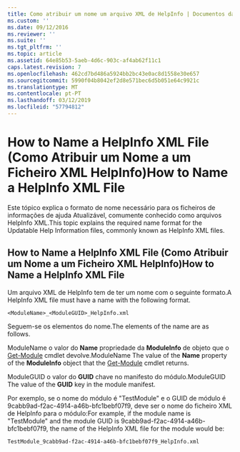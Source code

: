 ```yaml
---
title: Como atribuir um nome um arquivo XML de HelpInfo | Documentos da Microsoft
ms.custom: ''
ms.date: 09/12/2016
ms.reviewer: ''
ms.suite: ''
ms.tgt_pltfrm: ''
ms.topic: article
ms.assetid: 64e85b53-5aeb-4d6c-903c-af4ab62f11c1
caps.latest.revision: 7
ms.openlocfilehash: 462cd7bd486a5924bb2bc43e0ac8d1558e30e657
ms.sourcegitcommit: 5990f04b8042ef2d8e571bec6d5b051e64c9921c
ms.translationtype: MT
ms.contentlocale: pt-PT
ms.lasthandoff: 03/12/2019
ms.locfileid: "57794812"
---
```

# <a name="how-to-name-a-helpinfo-xml-file"></a><span data-ttu-id="a35c5-102">How to Name a HelpInfo XML File (Como Atribuir um Nome a um Ficheiro XML HelpInfo)</span><span class="sxs-lookup"><span data-stu-id="a35c5-102">How to Name a HelpInfo XML File</span></span>

<span data-ttu-id="a35c5-103">Este tópico explica o formato de nome necessário para os ficheiros de informações de ajuda Atualizável, comumente conhecido como arquivos HelpInfo XML.</span><span class="sxs-lookup"><span data-stu-id="a35c5-103">This topic explains the required name format for the Updatable Help Information files, commonly known as HelpInfo XML files.</span></span>

## <a name="how-to-name-a-helpinfo-xml-file"></a><span data-ttu-id="a35c5-104">How to Name a HelpInfo XML File (Como Atribuir um Nome a um Ficheiro XML HelpInfo)</span><span class="sxs-lookup"><span data-stu-id="a35c5-104">How to Name a HelpInfo XML File</span></span>

<span data-ttu-id="a35c5-105">Um arquivo XML de HelpInfo tem de ter um nome com o seguinte formato.</span><span class="sxs-lookup"><span data-stu-id="a35c5-105">A HelpInfo XML file must have a name with the following format.</span></span>

`<ModuleName>_<ModuleGUID>_HelpInfo.xml`

<span data-ttu-id="a35c5-106">Seguem-se os elementos do nome.</span><span class="sxs-lookup"><span data-stu-id="a35c5-106">The elements of the name are as follows.</span></span>

<span data-ttu-id="a35c5-107">ModuleName o valor do **Name** propriedade da **ModuleInfo** de objeto que o [Get-Module](/powershell/module/Microsoft.PowerShell.Core/Get-Module) cmdlet devolve.</span><span class="sxs-lookup"><span data-stu-id="a35c5-107">ModuleName The value of the **Name** property of the **ModuleInfo** object that the [Get-Module](/powershell/module/Microsoft.PowerShell.Core/Get-Module) cmdlet returns.</span></span>

<span data-ttu-id="a35c5-108">ModuleGUID o valor do **GUID** chave no manifesto do módulo.</span><span class="sxs-lookup"><span data-stu-id="a35c5-108">ModuleGUID The value of the **GUID** key in the module manifest.</span></span>

<span data-ttu-id="a35c5-109">Por exemplo, se o nome do módulo é "TestModule" e o GUID de módulo é 9cabb9ad-f2ac-4914-a46b-bfc1bebf07f9, deve ser o nome do ficheiro XML de HelpInfo para o módulo:</span><span class="sxs-lookup"><span data-stu-id="a35c5-109">For example, if the module name is "TestModule" and the module GUID is 9cabb9ad-f2ac-4914-a46b-bfc1bebf07f9, the name of the HelpInfo XML file for the module would be:</span></span>

`TestModule_9cabb9ad-f2ac-4914-a46b-bfc1bebf07f9_HelpInfo.xml`